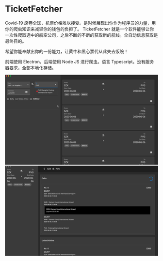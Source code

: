 <!-- @format -->

# TicketFetcher

Covid-19 席卷全球，机票价格难以接受。是时候展现出你作为程序员的力量，用你的爬虫知识来减轻你的钱包的负担了。
TicketFetcher 就是一个软件能够让你一次性爬取选中的航空公司，之后不断的不断的获取新的航线。全自动信息获取是最终目的。

希望你能奉献出你的一份能力，让黄牛和黑心票代从此失去饭碗！

前端使用 Electron，后端使用 Node JS 进行爬虫。语言 Typescript。没有服务器要求，全部本地化存储。

![cover](./cover/1.png)
![cover](./cover/2.png)
